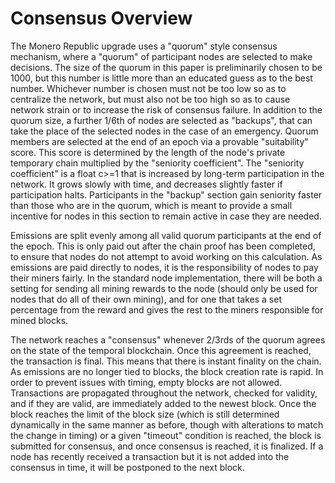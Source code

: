 # Consensus Overview

The Monero Republic upgrade uses a "quorum" style consensus mechanism, where a "quorum" of participant nodes are selected to make decisions. The size of the quorum in this paper is preliminarily chosen to be 1000, but this number is little more than an educated guess as to the best number. Whichever number is chosen must not be too low so as to centralize the network, but must also not be too high so as to cause network strain or to increase the risk of consensus failure. In addition to the quorum size, a further 1/6th of nodes are selected as "backups", that can take the place of the selected nodes in the case of an emergency. Quorum members are selected at the end of an epoch via a provable "suitability" score. This score is determined by the length of the node's private temporary chain multiplied by the "seniority coefficient". The "seniority coefficient" is a float c>=1 that is increased by long-term participation in the network. It grows slowly with time, and decreases slightly faster if participation halts. Participants in the "backup" section gain seniority faster than those who are in the quorum, which is meant to provide a small incentive for nodes in this section to remain active in case they are needed.

Emissions are split evenly among all valid quorum participants at the end of the epoch. This is only paid out after the chain proof has been completed, to ensure that nodes do not attempt to avoid working on this calculation. As emissions are paid directly to nodes, it is the responsibility of nodes to pay their miners fairly. In the standard node implementation, there will be both a setting for sending all mining rewards to the node (should only be used for nodes that do all of their own mining), and for one that takes a set percentage from the reward and gives the rest to the miners responsible for mined blocks.

The network reaches a "consensus" whenever 2/3rds of the quorum agrees on the state of the temporal blockchain. Once this agreement is reached, the transaction is final. This means that there is instant finality on the chain. As emissions are no longer tied to blocks, the block creation rate is rapid. In order to prevent issues with timing, empty blocks are not allowed. Transactions are propagated throughout the network, checked for validity, and if they are valid, are immediately added to the newest block. Once the block reaches the limit of the block size (which is still determined dynamically in the same manner as before, though with alterations to match the change in timing) or a given "timeout" condition is reached, the block is submitted for consensus, and once consensus is reached, it is finalized. If a node has recently received a transaction but it is not added into the consensus in time, it will be postponed to the next block.